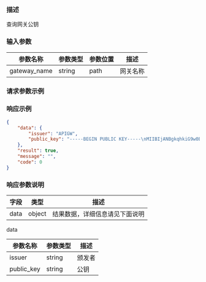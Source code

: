### 描述

查询网关公钥

### 输入参数

| 参数名称 | 参数类型 | 参数位置 | 描述 |
| -------- | -------- | -------- | ---- |
| gateway_name | string | path| 网关名称 |

### 请求参数示例

### 响应示例

```json
{
    "data": {
        "issuer": "APIGW",
        "public_key": "-----BEGIN PUBLIC KEY-----\nMIIBIjANBgkqhkiG9w0BAQEFAAOCAQ8AMIIBCgKCAQEAnZXkNSGhJO7lb7JDXhZ9\niJ7/DN/zqA4IULQZupegG2VJRc4pRogVjfYsWS9PmEt5/z1MbYtlo+GGxmV9gsOR\njV2g3zXaylDcFsu9mI+ptDX7LXV399wG5dXnt58LpUrwxUq9kQzhKGlbbtvUFcLb\np+3Gj/e1940T1O8PX6GPJGz1b7Ai3imWIpd/gExTh4Yml6Bh0cpslvQjbs7sYRSs\nXNyqZslWjO9/cdtYIHVOFmDPBQqT7Sr1++0sH8kqd0PJCbBS1MpWxDMQQfCk7uO5\nfP0gp0qquhFxmwg7Sh+673nLOwrWBkDtrddjSMWiWHvIQyHLEw8zCg/N3HK2JE2p\nRQIDAQAB\n-----END PUBLIC KEY-----"
    },
    "result": true,
    "message": "",
    "code": 0
}
```

### 响应参数说明

| 字段    | 类型   | 描述                               |
| ------- | ------ | ---------------------------------- |
| data    | object | 结果数据，详细信息请见下面说明     |

data

| 参数名称    | 参数类型 | 描述       |
| ----------- | -------- | ---------- |
| issuer      | string   | 颁发者     |
| public_key  | string   | 公钥       |
